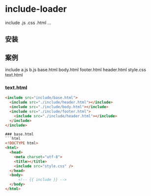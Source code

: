 # include-loader
include .js .css .html ...

## 安装


## 案例

include
  a.js
  b.js
  base.html
  body.html
  footer.html
  header.html
  style.css
text.html

### text.html
```html
<include src="include/base.html">
  <include src="./include/header.html"></include>
  <include src="./include/body.html"></include>
  <include src="./include/footer.html">
    <include src="./include/header.html"></include>
  </include>
</include>

### base.html
```html
<!DOCTYPE html>
<html>
  <head>
    <meta charset="utf-8">
    <title></title>
    <include src="style.css" />
  </head>
  <body>
      <!-- {{ include }} -->
  </body>
</html>
